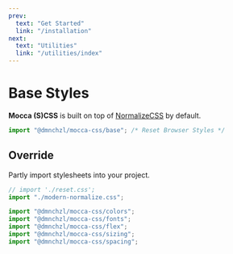 ```yaml
---
prev:
  text: "Get Started"
  link: "/installation"
next:
  text: "Utilities"
  link: "/utilities/index"
---
```


# Base Styles

**Mocca (S)CSS** is built on top of [NormalizeCSS](https://necolas.github.io/normalize.css) by default.

```jsx
import "@dmnchzl/mocca-css/base"; /* Reset Browser Styles */
```

## Override

Partly import stylesheets into your project.

```jsx
// import './reset.css';
import "./modern-normalize.css";

import "@dmnchzl/mocca-css/colors";
import "@dmnchzl/mocca-css/fonts";
import "@dmnchzl/mocca-css/flex";
import "@dmnchzl/mocca-css/sizing";
import "@dmnchzl/mocca-css/spacing";
```
